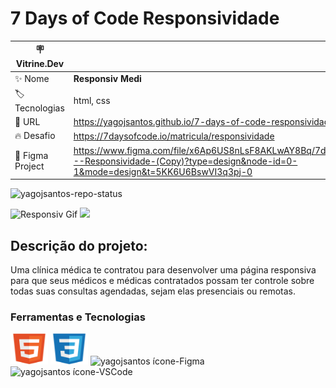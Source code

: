  # 7 Days of Code Responsividade

| :placard: Vitrine.Dev |     |
| -------------  | --- |
| :sparkles: Nome        | **Responsiv Medi**
| :label: Tecnologias | html, css
| :rocket: URL |  https://yagojsantos.github.io/7-days-of-code-responsividade/
| :fire: Desafio | https://7daysofcode.io/matricula/responsividade
| :memo: Figma Project | https://www.figma.com/file/x6Ap6US8nLsF8AKLwAY8Bq/7days---Responsividade-(Copy)?type=design&node-id=0-1&mode=design&t=5KK6U6BswVI3q3pj-0

![yagojsantos-repo-status](https://img.shields.io/badge/Status-Concluído-lightgrey?style=for-the-badge&logo=headspace&logoColor=green&color=lightgrey)

![Responsiv Gif](https://github.com/yagojsantos/7-days-of-code-responsividade/assets/119305146/2ac655f5-5dd3-4e8f-9364-87e6dbbabb63)
<img width="0" src="https://github.com/yagojsantos/7-days-of-code-responsividade/assets/119305146/2ac655f5-5dd3-4e8f-9364-87e6dbbabb63#vitrinedev">

## Descrição do projeto:
Uma clínica médica te contratou para desenvolver uma página responsiva para que seus médicos e médicas contratados possam ter controle sobre todas suas consultas agendadas, sejam elas presenciais ou remotas.

### Ferramentas e Tecnologias
<div style="display:inline-block">
<img alt="yagojsantos ícone-HTML" height="50" width="60" src="https://raw.githubusercontent.com/devicons/devicon/master/icons/html5/html5-original.svg">
<img alt="yagojsantos ícone-CSS" height="50" width="60" src="https://raw.githubusercontent.com/devicons/devicon/master/icons/css3/css3-original.svg">
<img alt="yagojsantos ícone-Figma" height="50" width="60" src="https://cdn.jsdelivr.net/gh/devicons/devicon/icons/figma/figma-original.svg">
<img alt="yagojsantos ícone-VSCode" height="50" width="60" src="https://cdn.jsdelivr.net/gh/devicons/devicon/icons/vscode/vscode-original.svg">
</div>     

